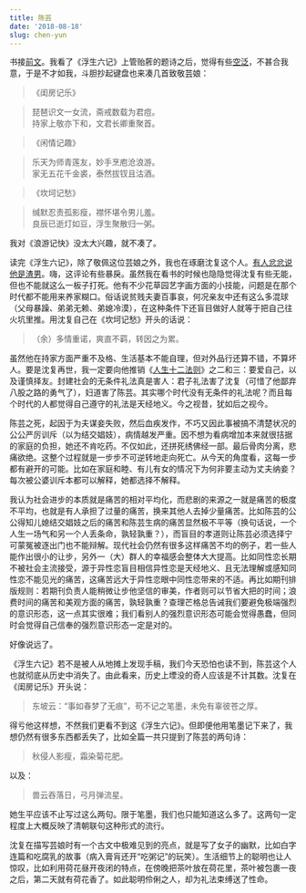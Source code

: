 ```yaml
---
title: 陈芸
date: '2018-08-18'
slug: chen-yun
---
```


书接[前文](/cn/2018/08/reading/)。我看了《浮生六记》上管贻葄的题诗之后，觉得有些[空泛](/cn/2017/10/zhao-couplet/)，不甚合我意，于是不才如我，斗胆抄起键盘也来凑几首致敬芸娘：

> 《闺房记乐》

> 琵琶识文一女流，斋戒数载为君痘。  
持家上敬亦下和，文君长卿重聚首。

> 《闲情记趣》

> 乐天为师青莲友，妙手烹庖沧浪游。  
家无五花千金裘，泰然拔钗且沽酒。

> 《坎坷记愁》

> 缄默忍责孤影瘦，襟怀堪令男儿羞。  
良辰已逝灯如豆，浮生聚散归一粥。

我对《浪游记快》没太大兴趣，就不凑了。

读完《浮生六记》，除了敬佩这位芸娘之外，我也在琢磨沈复这个人。[有人忿忿说他是渣男](https://book.douban.com/review/6412127/)。嗨，这评论有些暴戾。虽然我在看书的时候也隐隐觉得沈复有些无能，但也不能就这么一板子打死。他有不少花草园艺字画方面的小技能，问题是在那个时代都不能用来养家糊口。俗话说贫贱夫妻百事哀，何况亲友中还有这么多混球（父母暴躁、弟弟无赖、弟媳冷漠），在这种条件下还盲目做好人就等于把自己往火坑里推。用沈复自己在《坎坷记愁》开头的话说：

> （余）多情重诺，爽直不羁，转因之为累。

虽然他在持家方面严重不及格、生活基本不能自理，但对外品行还算不错，不算坏人。要是沈复再世，我一定要向他推销《[人生十二法则](/cn/2018/03/12-rules/)》之二和三：要爱自己，以及谨慎择友。封建社会的无条件礼法真是害人：君子礼法害了沈复（可惜了他鄙弃八股之路的勇气了），妇道害了陈芸。其实哪个时代没有无条件的礼法呢？而且每个时代的人都觉得自己遵守的礼法是天经地义。今之视昔，犹如后之视今。

陈芸之死，起因于为夫谋妾失败，然后血疾发作，不巧又因此事被搞不清楚状况的公公严厉训斥（以为结交娼妓），病情越发严重。因不想为看病增加本来就很拮据的家庭的负担，她还不肯吃药。不仅如此，还拼死绣佛经一部。最后骨肉分离，悲痛欲绝。这整个过程就是一步步不可逆转地走向死亡。从今天的角度看，这每一步都有避开的可能。比如在家庭和睦、有儿有女的情况下为何非要主动为丈夫纳妾？每次被公婆训斥本都可以解释，她都选择不解释。

我认为社会进步的本质就是痛苦的相对平均化，而悲剧的来源之一就是痛苦的极度不平均，也就是有人承担了过量的痛苦，换来其他人去掉少量痛苦。比如陈芸的公公得知儿媳结交娼妓之后的痛苦和陈芸生病的痛苦显然极不平等（换句话说，一个人生一场气和另一个人丢条命，孰轻孰重？），而盲目的孝道则让陈芸必须选择宁可蒙冤被逐出门也不能辩解。现代社会仍然有很多这样痛苦不均的例子，若一些人能作出很小的让步，另外一（大）群人的幸福感会整体大大提高。比如同性恋长期不被社会主流接受，源于异性恋盲目相信异性恋是天经地义、且无法理解或感知同性恋不能见光的痛苦，这痛苦远大于异性恋眼中同性恋带来的不适。再比如期刊排版规则：若期刊负责人能稍微让步他坚信的审美，作者则可以节省大把的时间；浪费时间的痛苦和美观方面的痛苦，孰轻孰重？查理芒格总告诫我们要避免极端强烈的意识形态，这一点其实很难；我们看别人的强烈意识形态可能会觉得愚蠢，但同时会觉得自己信奉的强烈意识形态一定是对的。

好像说远了。

《浮生六记》若不是被人从地摊上发现手稿，我们今天恐怕也读不到，陈芸这个人也就彻底从历史中消失了。由此看来，历史上堙没的奇人应该是不计其数。沈复在《闺房记乐》开头说：

> 东坡云：“事如春梦了无痕”，苟不记之笔墨，未免有辜彼苍之厚。

得亏他这样想，不然我们更看不到这《浮生六记》。但即便他用笔墨记下来了，我想仍然有很多东西都丢失了，比如全篇一共只提到了陈芸的两句诗：

> 秋侵人影瘦，霜染菊花肥。

以及：

> 兽云吞落日，弓月弹流星。

她生平应该不止写过这么两句。限于笔墨，我们也只能知道这么多了。这两句一定程度上大概反映了清朝联句这种形式的流行。

沈复在描写芸娘时有一个古文中极难见到的亮点，就是写了女子的幽默，比如白字连篇和吃腐乳的故事（病入膏肓还开“吃粥记”的玩笑）。生活细节上的聪明也让人惊叹，比如利用荷花昼开夜闭的特点，在傍晚把茶叶放在荷花里，茶叶被包裹一夜之后，第二天就有荷花香了。如此聪明伶俐之人，却为礼法束缚送了性命。
